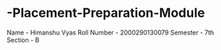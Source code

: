 # -Placement-Preparation-Module
Name - Himanshu Vyas
Roll Number - 2000290130079
Semester - 7th
Section - B
